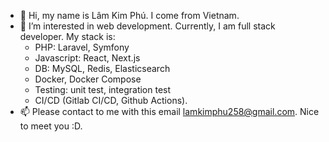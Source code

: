 - 👋 Hi, my name is Lâm Kim Phú. I come from Vietnam.
- 👀 I’m interested in web development. Currently, I am full stack developer. My stack is:
  - PHP: Laravel, Symfony
  - Javascript: React, Next.js
  - DB: MySQL, Redis, Elasticsearch 
  - Docker, Docker Compose 
  - Testing: unit test, integration test
  - CI/CD (Gitlab CI/CD, Github Actions). 
- 📫 Please contact to me with this email lamkimphu258@gmail.com. Nice to meet you :D.

<!---
lamkimphu258/lamkimphu258 is a ✨ special ✨ repository because its `README.md` (this file) appears on your GitHub profile.
You can click the Preview link to take a look at your changes.
--->

